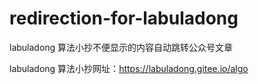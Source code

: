 # redirection-for-labuladong

labuladong 算法小抄不便显示的内容自动跳转公众号文章

labuladong 算法小抄网址：https://labuladong.gitee.io/algo
